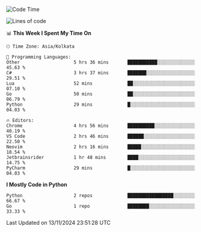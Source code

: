 <!--START_SECTION:waka-->
![Code Time](http://img.shields.io/badge/Code%20Time-389%20hrs%2055%20mins-blue)

![Lines of code](https://img.shields.io/badge/From%20Hello%20World%20I%27ve%20Written-387%20lines%20of%20code-blue)

📊 **This Week I Spent My Time On** 

```text
🕑︎ Time Zone: Asia/Kolkata

💬 Programming Languages: 
Other                    5 hrs 36 mins       ███████████░░░░░░░░░░░░░░   45.63 % 
C#                       3 hrs 37 mins       ███████░░░░░░░░░░░░░░░░░░   29.51 % 
Lua                      52 mins             ██░░░░░░░░░░░░░░░░░░░░░░░   07.10 % 
Go                       50 mins             ██░░░░░░░░░░░░░░░░░░░░░░░   06.79 % 
Python                   29 mins             █░░░░░░░░░░░░░░░░░░░░░░░░   04.03 % 

🔥 Editors: 
Chrome                   4 hrs 56 mins       ██████████░░░░░░░░░░░░░░░   40.19 % 
VS Code                  2 hrs 46 mins       ██████░░░░░░░░░░░░░░░░░░░   22.50 % 
Neovim                   2 hrs 16 mins       █████░░░░░░░░░░░░░░░░░░░░   18.54 % 
Jetbrainsrider           1 hr 48 mins        ████░░░░░░░░░░░░░░░░░░░░░   14.75 % 
PyCharm                  29 mins             █░░░░░░░░░░░░░░░░░░░░░░░░   04.03 % 
```

**I Mostly Code in Python** 

```text
Python                   2 repos             █████████████████░░░░░░░░   66.67 % 
Go                       1 repo              ████████░░░░░░░░░░░░░░░░░   33.33 % 
```




 Last Updated on 13/11/2024 23:51:28 UTC
<!--END_SECTION:waka-->
